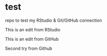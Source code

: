 # test
repo to test my RStudio &amp; Git/GitHub connection

This is an edit from RStudio

This is an edit from GitHub

Second try from Github
